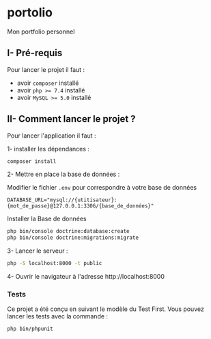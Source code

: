 # portolio
Mon portfolio personnel


## I- Pré-requis

Pour lancer le projet il faut :
- avoir `composer` installé
- avoir `php >= 7.4` installé
- avoir `MySQL >= 5.0` installé

## II- Comment lancer le projet ?

Pour lancer l'application il faut : 

1- installer les dépendances :

```bash
composer install 
```

2- Mettre en place la base de données :

Modifier le fichier `.env` pour correspondre à votre base de données 

```dotenv
DATABASE_URL="mysql://{utitisateur}:{mot_de_passe}@127.0.0.1:3306/{base_de_données}"
```

Installer la Base de données

```bash
php bin/console doctrine:database:create
php bin/console doctrine:migrations:migrate
```

3- Lancer le serveur :

```bash
php -S localhost:8000 -t public
```

4- Ouvrir le navigateur à l'adresse http://localhost:8000

### Tests

Ce projet a été conçu en suivant le modèle du Test First.
Vous pouvez lancer les tests avec la commande :

```bash
php bin/phpunit
```